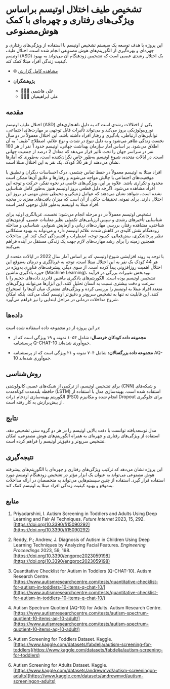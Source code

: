# تشخیص طیف اختلال اوتیسم براساس ویژگی‌های رفتاری و چهره‌ای با کمک هوش‌مصنوعی

این پروژه با هدف توسعه یک سیستم تشخیص اوتیسم با استفاده از ویژگی‌های رفتاری و چهره‌ای و بهره‌گیری از الگوریتم‌های هوش مصنوعی انجام شده است. اختلال طیف اوتیسم (ASD) یک اختلال رشدی عصبی است که تشخیص زودهنگام آن می‌تواند به بهبود کیفیت زندگی افراد مبتلا کمک کند.

- 🌐 [مشاهده کامل گزارش](https://alie8096.github.io/Autism-Diagnosis/)

- **پژوهشگران**
  - 👨🏻‍🎓 علی هاشمی
  - 👨🏻‍🎓 علی ابراهیمیان

## مقدمه

اختلال طیف اوتیسم (ASD) یکی از اختلالات رشدی است که به دلیل ناهنجاری‌های نوروبیولوژیکی بروز می‌کند و می‌تواند تأثیرات قابل توجهی بر مهارت‌های اجتماعی، توانایی‌های ارتباطی، یادگیری و رفتار افراد داشته باشد. این اختلال معمولاً در دو سال نخست زندگی ظاهر می‌شود و به دلیل تنوع در شدت و نوع علائم، اصطلاح "طیف" به آن اطلاق می‌شود. بر اساس آمار سازمان بهداشت جهانی، اوتیسم حدود 1 نفر از هر 160 نفر در سراسر جهان را تحت تأثیر قرار می‌دهد که معادل 2 درصد از جمعیت جهانی است. در ایالات متحده، شیوع اوتیسم به‌طور خاص نگران‌کننده است، به‌طوری که آمارها نشان می‌دهند از هر 36 کودک، یک نفر به این اختلال مبتلا است.

افراد مبتلا به اوتیسم معمولاً در حفظ تماس چشمی، درک احساسات دیگران و تطبیق با موقعیت‌های اجتماعی با چالش مواجه می‌شوند و رفتارها و علایق آن‌ها ممکن است محدود و تکراری باشد. علاوه بر این، ویژگی‌های خاصی در نحوه تفکر، حرکت و توجه این افراد مشاهده می‌شود. اگرچه دلیل قطعی بروز اوتیسم هنوز به‌طور کامل شناسایی نشده است، شواهد نشان می‌دهند که عوامل ژنتیکی و محیطی نقش مهمی در بروز این اختلال دارند. برای نمونه، تحقیقات حاکی از آن است که میزان بافت‌های مغزی در مخچه افراد مبتلا به اوتیسم به‌طور قابل توجهی کمتر است.

تشخیص اوتیسم معمولاً در دو مرحله انجام می‌شود: نخست، غربالگری اولیه برای شناسایی تأخیرهای رشدی و سپس ارزیابی‌های تکمیلی نظیر معاینات عصبی، آزمون‌های شناختی، مشاهده رفتار، بررسی مهارت‌های زبانی و آزمایش شنوایی. شناسایی و مداخله زودهنگام نقش کلیدی در کاهش شدت علائم اوتیسم دارد و می‌تواند به بهبود مشکلاتی نظیر پرخاشگری، بیش‌فعالی، کمبود توجه، اضطراب و افسردگی کمک کند. این مداخلات همچنین زمینه را برای رشد مهارت‌های لازم جهت یک زندگی مستقل در آینده فراهم می‌کنند.

با توجه به روند افزایشی شیوع اوتیسم، که بر اساس آمار سال 2022 در ایالات متحده از هر 44 کودک یک نفر به این اختلال مبتلا است، توجه به غربالگری و درمان به‌موقع این اختلال اهمیت روزافزونی پیدا کرده است. از سوی دیگر، پیشرفت‌های فناوری به‌ویژه در حوزه یادگیری ماشین (Machine Learning)، نویدبخش تغییرات بزرگی در فرآیند تشخیص اوتیسم بوده است. الگوریتم‌های یادگیری ماشین قادرند داده‌های حجیم را با سرعت و دقت بیشتری نسبت به انسان تحلیل کنند. این ابزارها می‌توانند ویژگی‌های متعدد افراد مبتلا به اوتیسم را بررسی کرده و ویژگی‌های مشترک میان آن‌ها را استخراج کنند. این قابلیت نه تنها به تشخیص سریع‌تر و دقیق‌تر اوتیسم کمک می‌کند، بلکه امکان شروع مداخلات درمانی در مراحل ابتدایی را نیز فراهم می‌آورد.

## داده‌ها

در این پروژه از دو مجموعه داده استفاده شده است:

- **مجموعه داده کودکان خردسال:** شامل ۱۰۵۴ نمونه و ۱۹ ویژگی است که از پرسشنامه Q-CHAT-10 جمع‌آوری شده‌اند.

- **مجموعه داده بزرگسالان:** شامل ۷۰۴ نمونه و ۲۱ ویژگی است که از پرسشنامه AQ-10 جمع‌آوری شده‌اند.

## روش‌شناسی

برای تشخیص اوتیسم، از ترکیبی از شبکه‌های عصبی کانولوشنی (CNN) و شبکه‌های حافظه بلندمدت کوتاه‌مدت (LSTM) استفاده شده است. بهینه‌سازی مدل با استفاده از الگوریتم بهینه‌سازی ازدحام ذرات (PSO) انجام شده و مکانیزم Dropout برای جلوگیری از بیش‌برازش به کار رفته است.

## نتایج

مدل توسعه‌یافته توانست با دقت بالایی اوتیسم را در هر دو گروه سنی تشخیص دهد. استفاده از ویژگی‌های رفتاری و چهره‌ای به همراه الگوریتم‌های هوش مصنوعی، امکان تشخیص سریع‌تر و دقیق‌تر اوتیسم را فراهم کرده است.

## نتیجه‌گیری

این پروژه نشان می‌دهد که ترکیب ویژگی‌های رفتاری و چهره‌ای با الگوریتم‌های پیشرفته هوش مصنوعی می‌تواند به عنوان یک ابزار مؤثر در تشخیص زودهنگام اوتیسم مورد استفاده قرار گیرد. استفاده از چنین سیستم‌هایی می‌تواند به متخصصان در ارائه مداخلات به‌موقع و بهبود کیفیت زندگی افراد مبتلا به اوتیسم کمک کند.

## **منابع**

1. Priyadarshini, I. Autism Screening in Toddlers and Adults Using Deep Learning and Fair AI Techniques. *Future Internet* 2023, 15, 292. [https://doi.org/10.3390/fi15090292](https://doi.org/10.3390/fi15090292)

2. Reddy, P.; Andrew, J. Diagnosis of Autism in Children Using Deep Learning Techniques by Analyzing Facial Features. *Engineering Proceedings* 2023, 59, 198. [https://doi.org/10.3390/engproc2023059198](https://doi.org/10.3390/engproc2023059198)  

3. Quantitative Checklist for Autism in Toddlers (Q-CHAT-10). Autism Research Centre. [https://www.autismresearchcentre.com/tests/quantitative-checklist-for-autism-in-toddlers-10-items-q-chat-10/](https://www.autismresearchcentre.com/tests/quantitative-checklist-for-autism-in-toddlers-10-items-q-chat-10/)

4. Autism Spectrum Quotient (AQ-10) for Adults. Autism Research Centre. [https://www.autismresearchcentre.com/tests/autism-spectrum-quotient-10-items-aq-10-adult/](https://www.autismresearchcentre.com/tests/autism-spectrum-quotient-10-items-aq-10-adult/)

5. Autism Screening for Toddlers Dataset. Kaggle. [https://www.kaggle.com/datasets/fabdelja/autism-screening-for-toddlers](https://www.kaggle.com/datasets/fabdelja/autism-screening-for-toddlers)

6. Autism Screening for Adults Dataset. Kaggle. [https://www.kaggle.com/datasets/andrewmvd/autism-screeningon-adults](https://www.kaggle.com/datasets/andrewmvd/autism-screeningon-adults)

